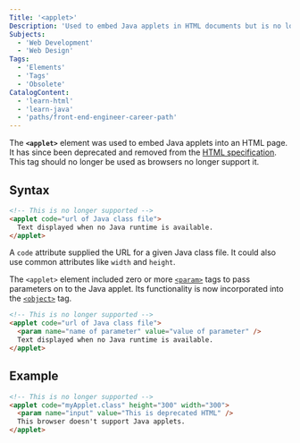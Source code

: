 ```yaml
---
Title: '<applet>'
Description: 'Used to embed Java applets in HTML documents but is no longer supported.'
Subjects:
  - 'Web Development'
  - 'Web Design'
Tags:
  - 'Elements'
  - 'Tags'
  - 'Obsolete'
CatalogContent:
  - 'learn-html'
  - 'learn-java'
  - 'paths/front-end-engineer-career-path'
---
```


The **`<applet>`** element was used to embed Java applets into an HTML page. It has since been deprecated and removed from the [HTML specification](https://html.spec.whatwg.org/). This tag should no longer be used as browsers no longer support it.

## Syntax

```html
<!-- This is no longer supported -->
<applet code="url of Java class file">
  Text displayed when no Java runtime is available.
</applet>
```

A `code` attribute supplied the URL for a given Java class file. It could also use common attributes like `width` and `height`.

The `<applet>` element included zero or more [`<param>`](https://www.codecademy.com/resources/docs/html/tags/param) tags to pass parameters on to the Java applet. Its functionality is now incorporated into the [`<object>`](https://www.codecademy.com/resources/docs/html/tags/object) tag.

```html
<!-- This is no longer supported -->
<applet code="url of Java class file">
  <param name="name of parameter" value="value of parameter" />
  Text displayed when no Java runtime is available.
</applet>
```

## Example

```html
<!-- This is no longer supported -->
<applet code="myApplet.class" height="300" width="300">
  <param name="input" value="This is deprecated HTML" />
  This browser doesn't support Java applets.
</applet>
```
